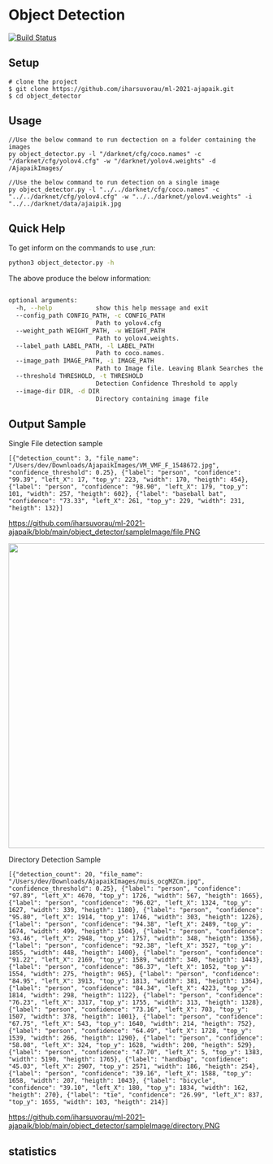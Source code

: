 # Object Detection
[![Build Status](https://travis-ci.org/joemccann/dillinger.svg?branch=master)](https://travis-ci.org/joemccann/dillinger)

## Setup
```
# clone the project
$ git clone https://github.com/iharsuvorau/ml-2021-ajapaik.git
$ cd object_detector
```
## Usage
```
//Use the below command to run dectection on a folder containing the images
py object_detector.py -l "/darknet/cfg/coco.names" -c "/darknet/cfg/yolov4.cfg" -w "/darknet/yolov4.weights" -d /AjapaikImages/

//Use the below command to run detection on a single image
py object_detector.py -l "../../darknet/cfg/coco.names" -c "../../darknet/cfg/yolov4.cfg" -w "../../darknet/yolov4.weights" -i "../../darknet/data/ajaipik.jpg
```


## Quick Help
To get inform on the commands to use ,run:
```sh
python3 object_detector.py -h
```
The above produce the below information:
```sh

optional arguments:
  -h, --help            show this help message and exit
  --config_path CONFIG_PATH, -c CONFIG_PATH
                        Path to yolov4.cfg
  --weight_path WEIGHT_PATH, -w WEIGHT_PATH
                        Path to yolov4.weights.
  --label_path LABEL_PATH, -l LABEL_PATH
                        Path to coco.names.
  --image_path IMAGE_PATH, -i IMAGE_PATH
                        Path to Image file. Leaving Blank Searches the current directory
  --threshold THRESHOLD, -t THRESHOLD
                        Detection Confidence Threshold to apply
  --image-dir DIR, -d DIR
                        Directory containing image file
```
## Output Sample
Single File detection sample
```
[{"detection_count": 3, "file_name": "/Users/dev/Downloads/AjapaikImages/VM_VMF_F_1548672.jpg", "confidence_threshold": 0.25}, {"label": "person", "confidence": "99.39", "left_X": 17, "top_y": 223, "width": 170, "heigth": 454}, {"label": "person", "confidence": "98.90", "left_X": 179, "top_y": 101, "width": 257, "heigth": 602}, {"label": "baseball bat", "confidence": "73.33", "left_X": 261, "top_y": 229, "width": 231, "heigth": 132}]

```
https://github.com/iharsuvorau/ml-2021-ajapaik/blob/main/object_detector/sampleImage/file.PNG

<kbd><img src="https://github.com/iharsuvorau/ml-2021-ajapaik/blob/main/object_detector/sampleImage/file.PNG" width="600" height="600"> <kbd>

Directory Detection Sample
```
[{"detection_count": 20, "file_name": "/Users/dev/Downloads/AjapaikImages/muis_ocgMZCm.jpg", "confidence_threshold": 0.25}, {"label": "person", "confidence": "97.89", "left_X": 4670, "top_y": 1726, "width": 567, "heigth": 1665}, {"label": "person", "confidence": "96.02", "left_X": 1324, "top_y": 1627, "width": 339, "heigth": 1180}, {"label": "person", "confidence": "95.80", "left_X": 1914, "top_y": 1746, "width": 303, "heigth": 1226}, {"label": "person", "confidence": "94.38", "left_X": 2489, "top_y": 1674, "width": 499, "heigth": 1504}, {"label": "person", "confidence": "93.46", "left_X": 2948, "top_y": 1757, "width": 348, "heigth": 1356}, {"label": "person", "confidence": "92.38", "left_X": 3527, "top_y": 1855, "width": 448, "heigth": 1400}, {"label": "person", "confidence": "91.22", "left_X": 2169, "top_y": 1589, "width": 340, "heigth": 1443}, {"label": "person", "confidence": "86.37", "left_X": 1052, "top_y": 1554, "width": 275, "heigth": 965}, {"label": "person", "confidence": "84.95", "left_X": 3913, "top_y": 1813, "width": 381, "heigth": 1364}, {"label": "person", "confidence": "84.34", "left_X": 4223, "top_y": 1814, "width": 298, "heigth": 1122}, {"label": "person", "confidence": "76.23", "left_X": 3317, "top_y": 1755, "width": 313, "heigth": 1328}, {"label": "person", "confidence": "73.16", "left_X": 703, "top_y": 1507, "width": 378, "heigth": 1001}, {"label": "person", "confidence": "67.75", "left_X": 543, "top_y": 1640, "width": 214, "heigth": 752}, {"label": "person", "confidence": "64.49", "left_X": 1728, "top_y": 1539, "width": 266, "heigth": 1290}, {"label": "person", "confidence": "58.08", "left_X": 324, "top_y": 1628, "width": 200, "heigth": 529}, {"label": "person", "confidence": "47.70", "left_X": 5, "top_y": 1383, "width": 5190, "heigth": 1765}, {"label": "handbag", "confidence": "45.03", "left_X": 2907, "top_y": 2571, "width": 186, "heigth": 254}, {"label": "person", "confidence": "39.16", "left_X": 1588, "top_y": 1658, "width": 207, "heigth": 1043}, {"label": "bicycle", "confidence": "39.10", "left_X": 180, "top_y": 1834, "width": 162, "heigth": 270}, {"label": "tie", "confidence": "26.99", "left_X": 837, "top_y": 1655, "width": 103, "heigth": 214}]

```
https://github.com/iharsuvorau/ml-2021-ajapaik/blob/main/object_detector/sampleImage/directory.PNG

## statistics

